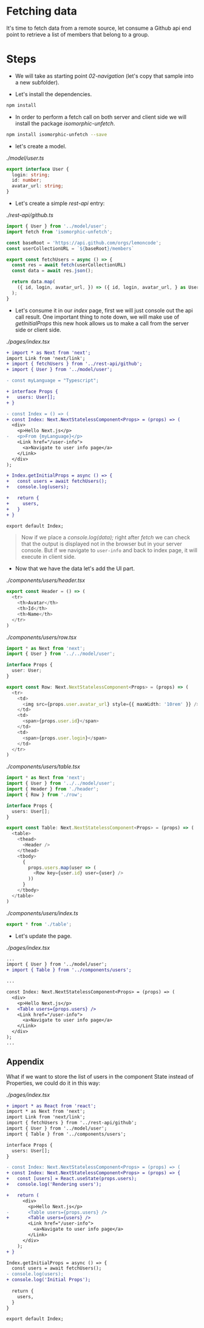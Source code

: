 # Fetching data

It's time to fetch data from a remote source, let consume a Github api end point to retrieve a list 
of members that belong to a group.

# Steps

- We will take as starting point _02-navigation_ (let's copy that sample into a new subfolder).

- Let's install the dependencies.

```bash
npm install
```

- In order to perform a fetch call on both server and client side we will install the package
_isomorphic-unfetch_.

```bash
npm install isomorphic-unfetch --save
```

- let's create a model.

_./model/user.ts_

```typescript
export interface User {
  login: string;
  id: number;
  avatar_url: string;
}

```

- Let's create a simple _rest-api_ entry:

_./rest-api/github.ts_

```typescript
import { User } from '../model/user';
import fetch from 'isomorphic-unfetch';

const baseRoot = 'https://api.github.com/orgs/lemoncode';
const userCollectionURL = `${baseRoot}/members`

export const fetchUsers = async () => {
  const res = await fetch(userCollectionURL)
  const data = await res.json();

  return data.map(
    ({ id, login, avatar_url, }) => ({ id, login, avatar_url, } as User)
  );
}

```

- Let's consume it in our _index_ page, first we will just console out the api call result.
One important thing to note down, we will make use of _getInitialProps_ this new hook
allows us to make a call from the server side or client side.

_./pages/index.tsx_

```diff
+ import * as Next from 'next';
import Link from 'next/link';
+ import { fetchUsers } from '../rest-api/github';
+ import { User } from '../model/user';

- const myLanguage = "Typescript";

+ interface Props {
+   users: User[];
+ }

- const Index = () => (
+ const Index: Next.NextStatelessComponent<Props> = (props) => (
  <div>
    <p>Hello Next.js</p>
-   <p>From {myLanguage}</p>
    <Link href="/user-info">
      <a>Navigate to user info page</a>
    </Link>
  </div>
);

+ Index.getInitialProps = async () => {
+   const users = await fetchUsers();
+   console.log(users);

+   return {
+     users,
+   }
+ }

export default Index;
```

> Now if we place a _console.log(data);_ right after
> _fetch_ we can check that the output is displayed not in the browser but in your server console.
> But if we navigate to `user-info` and back to index page, it will execute in client side.

- Now that we have the data let's add the UI part.

_./components/users/header.tsx_

```typescript
export const Header = () => (
  <tr>
    <th>Avatar</th>
    <th>Id</th>
    <th>Name</th>
  </tr>
)

```

_./components/users/row.tsx_

```typescript
import * as Next from 'next';
import { User } from '../../model/user';

interface Props {
  user: User;
}

export const Row: Next.NextStatelessComponent<Props> = (props) => (
  <tr>
    <td>
      <img src={props.user.avatar_url} style={{ maxWidth: '10rem' }} />
    </td>
    <td>
      <span>{props.user.id}</span>
    </td>
    <td>
      <span>{props.user.login}</span>
    </td>
  </tr>
)

```

_./components/users/table.tsx_

```typescript
import * as Next from 'next';
import { User } from '../../model/user';
import { Header } from './header';
import { Row } from './row';

interface Props {
  users: User[];
}

export const Table: Next.NextStatelessComponent<Props> = (props) => (
  <table>
    <thead>
      <Header />
    </thead>
    <tbody>
      {
        props.users.map(user => (
          <Row key={user.id} user={user} />
        ))
      }
    </tbody>
  </table>
)

```

_./components/users/index.ts_

```typescript
export * from './table';

```

- Let's update the page.

_./pages/index.tsx_

```diff
...
import { User } from '../model/user';
+ import { Table } from '../components/users';

...

const Index: Next.NextStatelessComponent<Props> = (props) => (
  <div>
    <p>Hello Next.js</p>
+   <Table users={props.users} />
    <Link href="/user-info">
      <a>Navigate to user info page</a>
    </Link>
  </div>
);
...

```

## Appendix

What if we want to store the list of users in the component State instead of Properties, we could do it in this way:

_./pages/index.tsx_

```diff
+ import * as React from 'react';
import * as Next from 'next';
import Link from 'next/link';
import { fetchUsers } from '../rest-api/github';
import { User } from '../model/user';
import { Table } from '../components/users';

interface Props {
  users: User[];
}

- const Index: Next.NextStatelessComponent<Props> = (props) => (
+ const Index: Next.NextStatelessComponent<Props> = (props) => {
+   const [users] = React.useState(props.users);
+   console.log('Rendering users');

+   return (
      <div>
        <p>Hello Next.js</p>
-       <Table users={props.users} />
+       <Table users={users} />
        <Link href="/user-info">
          <a>Navigate to user info page</a>
        </Link>
      </div>
    );
+ }

Index.getInitialProps = async () => {
  const users = await fetchUsers();
- console.log(users);
+ console.log('Initial Props');
  
  return {
    users,
  }
}

export default Index;

```
